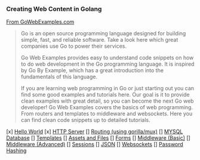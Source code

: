 ### Creating Web Content in Golang
[From GoWebExamples.com](http://gowebexamples.com)

> Go is an open source programming language designed for building simple, fast, and reliable software. Take a look here which great
> companies use Go to power their services.
> 
> Go Web Examples provides easy to understand code snippets on how to do web development in the Go programming language. It is inspired by Go By Example, which has a great introduction into the fundamentals of this language.
> 
> If you are learning web programming in Go or just starting out you can find some good examples and tutorials here. Our goal is it to provide clean examples with great detail, so you can become the next Go web developer! Go Web Examples covers the basics of web programming. From routers and templates to middleware and websockets. Here you can find clean code snippets up to detailed tutorials. 

[x] [Hello World](https://gowebexamples.com/hello-world/)
[x] [HTTP Server](https://gowebexamples.com/http-server/)
[] [Routing (using gorilla/mux)](https://gowebexamples.com/routes-using-gorilla-mux/)
[] [MYSQL Database](https://gowebexamples.com/mysql-database/)
[] [Templates](https://gowebexamples.com/templates/)
[] [Assets and Files](https://gowebexamples.com/static-files/)
[] [Forms](https://gowebexamples.com/forms/)
[] [Middleware (Basic)](https://gowebexamples.com/basic-middleware/)
[] [Middleware (Advanced)](https://gowebexamples.com/advanced-middleware/)
[] [Sessions](https://gowebexamples.com/sessions/)
[] [JSON](https://gowebexamples.com/json/)
[] [Websockets](https://gowebexamples.com/websockets/)
[] [Password Hashing](https://gowebexamples.com/password-hashing/)


